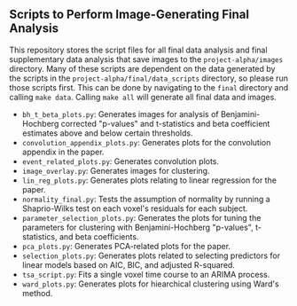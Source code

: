 ## Scripts to Perform Image-Generating Final Analysis

This repository stores the script files for all final data analysis and final 
supplementary data analysis that save images to the `project-alpha/images` 
directory. Many of these scripts are dependent on the data generated by the 
scripts in the `project-alpha/final/data_scripts` directory, so please run 
those scripts first. This can be done by navigating to the `final` directory 
and calling `make data`. Calling `make all` will generate all final data and 
images. 
 
- `bh_t_beta_plots.py`: Generates images for analysis of Benjamini-Hochberg 
corrected "p-values" and t-statistics and beta coefficient estimates above and 
below certain thresholds.
- `convolution_appendix_plots.py`: Generates plots for the convolution 
appendix in the paper. 
- `event_related_plots.py`: Generates convolution plots. 
- `image_overlay.py`: Generates images for clustering. 
- `lin_reg_plots.py`: Generates plots relating to linear regression for the 
paper. 
- `normality_final.py`: Tests the assumption of normality by running a 
Shaprio-Wilks test on each voxel's residuals for each subject. 
- `parameter_selection_plots.py`: Generates the plots for tuning the 
parameters for clustering with Benjamini-Hochberg "p-values", t-statistics, 
and beta coefficients. 
- `pca_plots.py`: Generates PCA-related plots for the paper. 
- `selection_plots.py`: Generates plots related to selecting predictors for 
linear models based on AIC, BIC, and adjusted R-squared. 
- `tsa_script.py`: Fits a single voxel time course to an ARIMA process. 
- `ward_plots.py`: Generates plots for hiearchical clustering using Ward's method. 

